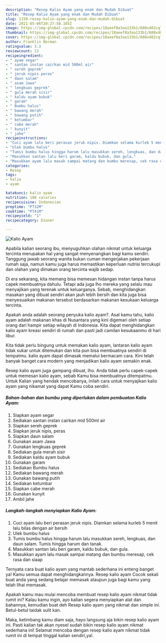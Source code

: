 ```yaml
---
description: "Resep Kalio Ayam yang enak dan Mudah Dibuat"
title: "Resep Kalio Ayam yang enak dan Mudah Dibuat"
slug: 1150-resep-kalio-ayam-yang-enak-dan-mudah-dibuat
date: 2021-05-06T20:37:58.165Z
image: https://img-global.cpcdn.com/recipes/18aeef8a3aa133b1/680x482cq70/kalio-ayam-foto-resep-utama.jpg
thumbnail: https://img-global.cpcdn.com/recipes/18aeef8a3aa133b1/680x482cq70/kalio-ayam-foto-resep-utama.jpg
cover: https://img-global.cpcdn.com/recipes/18aeef8a3aa133b1/680x482cq70/kalio-ayam-foto-resep-utama.jpg
author: Franklin Norman
ratingvalue: 3.3
reviewcount: 13
recipeingredient:
- " ayam segar"
- " santan instan cairkan mid 500ml air"
- " sereh geprek"
- " jeruk nipis peras"
- " daun salam"
- " asam Jawa"
- " lengkuas geprek"
- " gula merah sisir"
- " kaldu ayam bubuk"
- " garam"
- " Bumbu halus"
- " bawang merah"
- " bawang putih"
- " ketumbar"
- " cabe merah"
- " kunyit"
- " jahe"
recipeinstructions:
- "Cuci ayam lalu beri perasan jeruk nipis. Diamkan selama kurleb 5 menit lalu bilas dengan air bersih"
- "Ulek bumbu halus"
- "Tumis bumbu halus hingga harum lalu masukkan sereh, lengkuas, dan daun salam. Tumis hingga harum dan tanak."
- "Masukkan santan lalu beri garam, kaldu bubuk, dan gula."
- "Masukkan ayam lalu masak sampai matang dan bumbu meresap, cek rasa dan siaap"
categories:
- Resep
tags:
- kalio
- ayam

katakunci: kalio ayam 
nutrition: 188 calories
recipecuisine: Indonesian
preptime: "PT32M"
cooktime: "PT41M"
recipeyield: "1"
recipecategory: Dinner

---
```



![Kalio Ayam](https://img-global.cpcdn.com/recipes/18aeef8a3aa133b1/680x482cq70/kalio-ayam-foto-resep-utama.jpg)

Apabila kalian seorang ibu, menyuguhkan olahan nikmat untuk keluarga tercinta merupakan hal yang sangat menyenangkan bagi kamu sendiri. Tanggung jawab seorang  wanita bukan cuman mengerjakan pekerjaan rumah saja, namun kamu juga harus memastikan keperluan nutrisi tercukupi dan olahan yang dimakan orang tercinta wajib sedap.

Di era  sekarang, kita memang bisa memesan hidangan instan tanpa harus capek membuatnya dahulu. Tetapi ada juga lho mereka yang selalu mau menyajikan yang terenak untuk keluarganya. Sebab, menghidangkan masakan yang dibuat sendiri akan jauh lebih bersih dan kita juga bisa menyesuaikan makanan tersebut berdasarkan makanan kesukaan keluarga tercinta. 



Apakah anda adalah seorang penyuka kalio ayam?. Asal kamu tahu, kalio ayam adalah makanan khas di Nusantara yang kini digemari oleh setiap orang dari hampir setiap wilayah di Indonesia. Kita dapat menghidangkan kalio ayam kreasi sendiri di rumah dan pasti jadi camilan kesukaanmu di hari libur.

Kita tidak perlu bingung untuk memakan kalio ayam, lantaran kalio ayam tidak sukar untuk ditemukan dan kita pun bisa membuatnya sendiri di tempatmu. kalio ayam dapat dimasak memalui bermacam cara. Kini telah banyak banget cara modern yang menjadikan kalio ayam semakin enak.

Resep kalio ayam juga gampang dibuat, lho. Anda tidak perlu capek-capek untuk memesan kalio ayam, sebab Kamu bisa membuatnya ditempatmu. Untuk Kalian yang hendak mencobanya, inilah cara untuk menyajikan kalio ayam yang nikamat yang dapat Kamu coba sendiri.

<!--inarticleads1-->

##### Bahan-bahan dan bumbu yang diperlukan dalam pembuatan Kalio Ayam:

1. Siapkan  ayam segar
1. Sediakan  santan instan cairkan mid 500ml air
1. Siapkan  sereh geprek
1. Siapkan  jeruk nipis, peras
1. Siapkan  daun salam
1. Gunakan  asam Jawa
1. Gunakan  lengkuas geprek
1. Sediakan  gula merah sisir
1. Sediakan  kaldu ayam bubuk
1. Gunakan  garam
1. Sediakan  Bumbu halus
1. Sediakan  bawang merah
1. Gunakan  bawang putih
1. Sediakan  ketumbar
1. Siapkan  cabe merah
1. Gunakan  kunyit
1. Ambil  jahe




<!--inarticleads2-->

##### Langkah-langkah menyiapkan Kalio Ayam:

1. Cuci ayam lalu beri perasan jeruk nipis. Diamkan selama kurleb 5 menit lalu bilas dengan air bersih
1. Ulek bumbu halus
1. Tumis bumbu halus hingga harum lalu masukkan sereh, lengkuas, dan daun salam. Tumis hingga harum dan tanak.
1. Masukkan santan lalu beri garam, kaldu bubuk, dan gula.
1. Masukkan ayam lalu masak sampai matang dan bumbu meresap, cek rasa dan siaap




Ternyata cara buat kalio ayam yang mantab sederhana ini enteng banget ya! Kamu semua dapat menghidangkannya. Resep kalio ayam Cocok sekali buat anda yang sedang belajar memasak ataupun juga bagi kamu yang telah lihai memasak.

Apakah kamu mau mulai mencoba membuat resep kalio ayam nikmat tidak rumit ini? Kalau kamu ingin, ayo kalian segera menyiapkan alat dan bahannya, kemudian buat deh Resep kalio ayam yang nikmat dan simple ini. Betul-betul taidak sulit kan. 

Maka, ketimbang kamu diam saja, hayo langsung aja bikin resep kalio ayam ini. Pasti kalian tak akan nyesel sudah bikin resep kalio ayam nikmat sederhana ini! Selamat mencoba dengan resep kalio ayam nikmat tidak rumit ini di tempat tinggal kalian sendiri,ya!.

